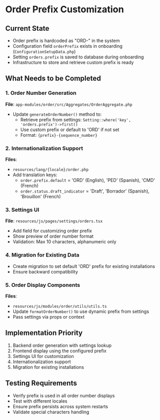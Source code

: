 # Order Prefix Customization

## Current State
- Order prefix is hardcoded as "ORD-" in the system
- Configuration field `orderPrefix` exists in onboarding (`ConfigurationSetupData.php`)
- Setting `orders.prefix` is saved to database during onboarding
- Infrastructure to store and retrieve custom prefix is ready

## What Needs to be Completed

### 1. Order Number Generation
**File**: `app-modules/order/src/Aggregates/OrderAggregate.php`
- Update `generateOrderNumber()` method to:
  - Retrieve prefix from settings: `Setting::where('key', 'orders.prefix')->first()`
  - Use custom prefix or default to 'ORD' if not set
  - Format: `{prefix}-{sequence_number}`

### 2. Internationalization Support
**Files**: 
- `resources/lang/{locale}/order.php`
- Add translation keys:
  - `order.prefix.default` = 'ORD' (English), 'PED' (Spanish), 'CMD' (French)
  - `order.status.draft_indicator` = 'Draft', 'Borrador' (Spanish), 'Brouillon' (French)

### 3. Settings UI
**File**: `resources/js/pages/settings/orders.tsx`
- Add field for customizing order prefix
- Show preview of order number format
- Validation: Max 10 characters, alphanumeric only

### 4. Migration for Existing Data
- Create migration to set default 'ORD' prefix for existing installations
- Ensure backward compatibility

### 5. Order Display Components
**Files**:
- `resources/js/modules/order/utils/utils.ts`
- Update `formatOrderNumber()` to use dynamic prefix from settings
- Pass settings via props or context

## Implementation Priority
1. Backend order generation with settings lookup
2. Frontend display using the configured prefix
3. Settings UI for customization
4. Internationalization support
5. Migration for existing installations

## Testing Requirements
- Verify prefix is used in all order number displays
- Test with different locales
- Ensure prefix persists across system restarts
- Validate special characters handling